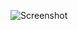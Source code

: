![Screenshot](https://raw.githubusercontent.com/Cryakl/Ultimate-RAT-Collection/refs/heads/main/FraggleRock/Fraggle%20Rock%201.2/Screenshot.png)
